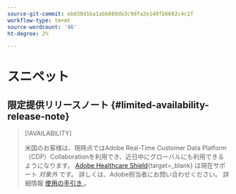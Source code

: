 ```yaml
---
source-git-commit: ebd30d1ba1abb888db3c9dfa2e148fb6662c4c1f
workflow-type: tm+mt
source-wordcount: '46'
ht-degree: 2%

---
```

# スニペット

## 限定提供リリースノート {#limited-availability-release-note}

>[!AVAILABILITY]
>
>米国のお客様は、現時点ではAdobe Real-Time Customer Data Platform（CDP）Collaborationを利用でき、近日中にグローバルにも利用できるようになります。 [Adobe Healthcare Shield](https://business.adobe.com/industries/healthcare.html){target=_blank} は現在サポート *対象外* です。 詳しくは、Adobe担当者にお問い合わせください。 詳細情報 [ 使用の手引き ](/help/guide/home.md#get-started)。


